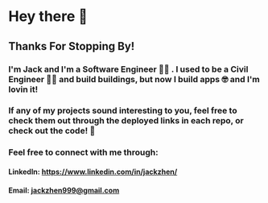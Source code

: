 # Hey there 👋
## Thanks For Stopping By! 

### I'm Jack and I'm a Software Engineer 👨‍💻 . I used to be a Civil Engineer 👷‍♂️ and build buildings, but now I build apps 🤓 and I'm lovin it!
### If any of my projects sound interesting to you, feel free to check them out through the deployed links in each repo, or check out the code! 😬

### Feel free to connect with me through:
#### LinkedIn: https://www.linkedin.com/in/jackzhen/
#### Email: jackzhen999@gmail.com



